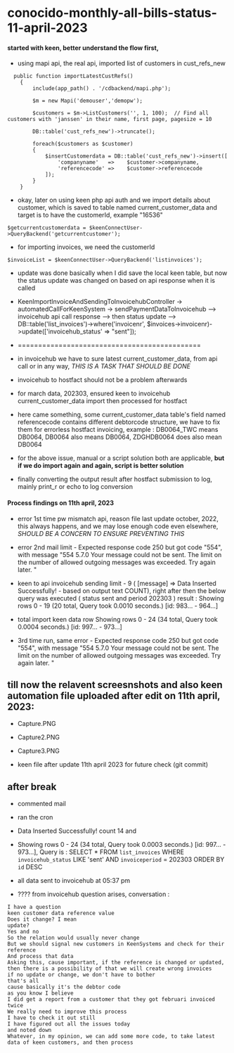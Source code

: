 # conocido-monthly-all-bills-status-11-april-2023

#### started with keen, better understand the flow first,

- using mapi api, the real api, imported list of customers in cust_refs_new

```	
  public function importLatestCustRefs()
	{
		include(app_path() . '/cdbackend/mapi.php');
		
		$m = new Mapi('demouser','demopw');
		
		$customers = $m->ListCustomers('', 1, 100);  // Find all customers with 'janssen' in their name, first page, pagesize = 10
		
		DB::table('cust_refs_new')->truncate();
		
		foreach($customers as $customer)
		{
			$insertCustomerdata = DB::table('cust_refs_new')->insert([
				'companyname'	=>    $customer->companyname,
				'referencecode'	=>    $customer->referencecode
			]);
		}
	}

```
- okay, later on using keen php api auth and we import details about customer, which is saved to table named current_customer_data and target is to have the customerId, example "16536"
```
$getcurrentcustomerdata = $keenConnectUser->QueryBackend('getcurrentcustomer');
```
- for importing invoices, we need the customerId
```
$invoiceList = $keenConnectUser->QueryBackend('listinvoices');
```
- update was done basically when I did save the local keen table,
but now the status update was changed on based on api response when it is called
- KeenImportInvoiceAndSendingToInvoicehubController -> automatedCallForKeenSystem -> sendPaymentDataToInvoicehub --> invoicehub api call response --> then status update --> DB::table('list_invoices')->where('invoicenr', $invoices->invoicenr)->update(['invoicehub_status' => "sent"]);

- =============================================
- in invoicehub we have to sure latest current_customer_data, from api call or in any way, *THIS IS A TASK THAT SHOULD BE DONE*
- invoicehub to hostfact should not be a problem afterwards

- for march data, 202303, ensured keen to invoicehub current_customer_data import then processed for hostfact
- here came something, some current_customer_data table's field named referencecode contains different debtorcode structure, we have to fix them for errorless hostfact invoicing, example : DB0064_TWC means DB0064, DB0064 also means DB0064, ZDGHDB0064 does also mean DB0064
- for the above issue, manual or a script solution both are applicable, **but if we do import again and again, script is better solution**

- finally converting the output result after hostfact submission to log, mainly print_r or echo to log conversion



#### Process findings on 11th april, 2023

- error 1st time pw mismatch api, reason file last update october, 2022, this always happens, and we may lose enough code even elsewhere, *SHOULD BE A CONCERN TO ENSURE PREVENTING THIS*

- error 2nd mail limit - Expected response code 250 but got code "554", with message "554 5.7.0 Your message could not be sent. 
The limit on the number of allowed outgoing messages was exceeded. Try again later. "

- keen to api invoicehub sending limit - 9 ( [message] => Data Inserted Successfully! - based on output text COUNT), 
right after then the below query was executed ( status sent and period 202303 )
result : Showing rows 0 - 19 (20 total, Query took 0.0010 seconds.) [id: 983... - 964...] 

- total import keen data row  Showing rows 0 - 24 (34 total, Query took 0.0004 seconds.) [id: 997... - 973...]

- 3rd time run, same error - Expected response code 250 but got code "554", with message "554 5.7.0 Your message could not be sent. The limit on the number of allowed outgoing messages was exceeded. Try again later. "

## till now the relavent screesnshots and also keen automation file uploaded after edit on 11th april, 2023: 

- Capture.PNG
- Capture2.PNG
- Capture3.PNG

- keen file after update 11th april 2023 for future check (git commit)

## after break

- commented mail
- ran the cron
- Data Inserted Successfully! count 14 and

-  Showing rows 0 - 24 (34 total, Query took 0.0003 seconds.) [id: 997... - 973...], Query is :
SELECT * FROM `list_invoices` WHERE `invoicehub_status` LIKE 'sent' AND `invoiceperiod` = 202303 ORDER BY `id` DESC 

- all data sent to invoicehub at 05:37 pm

- ???? from invoicehub question arises, conversation :

```
I have a question
keen customer data reference value
Does it change? I mean
update?
Yes and no
So the relation would usually never change
But we should signal new customers in KeenSystems and check for their reference
And process that data
Asking this, cause important, if the reference is changed or updated, then there is a possibility of that we will create wrong invoices
if no update or change, we don't have to bother
that's all
cause basically it's the debtor code
as you know I believe
I did get a report from a customer that they got februari invoiced twice
We really need to improve this process
I have to check it out still
I have figured out all the issues today
and noted down
Whatever, in my opinion, we can add some more code, to take latest data of keen customers, and then process
```




